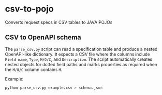 # csv-to-pojo
Converts request specs in CSV tables to JAVA POJOs

## CSV to OpenAPI schema

The `parse_csv.py` script can read a specification table and produce a nested
OpenAPI-like dictionary. It expects a CSV file where the columns include
`Field name`, `Type`, `M/O/C`, and `Description`. The script automatically
creates nested objects for dotted field paths and marks properties as required
when the `M/O/C` column contains `M`.

Example:

```bash
python parse_csv.py example.csv > schema.json
```
